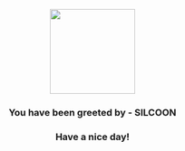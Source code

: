 <p align="center">
            <img src="https://raw.githubusercontent.com/PokeAPI/sprites/master/sprites/pokemon/266.png" width="150" height="150">
          </p>
          <h3 align="center">You have been greeted by - <b>SILCOON</b></h3>
          <h3 align="center">Have a nice day!</h3>
